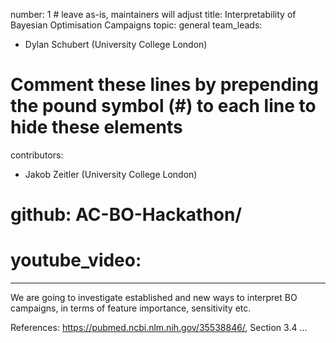 number: 1 # leave as-is, maintainers will adjust
title: Interpretability of Bayesian Optimisation Campaigns
topic: general
team_leads:
  - Dylan Schubert (University College London)

# Comment these lines by prepending the pound symbol (#) to each line to hide these elements
contributors:
  - Jakob Zeitler (University College London)

# github: AC-BO-Hackathon/<your-repo-name>
# youtube_video: <your-video-id>

---

We are going to investigate established and new ways to interpret BO campaigns, in terms of feature importance, sensitivity etc.

References:
https://pubmed.ncbi.nlm.nih.gov/35538846/, Section 3.4
...
